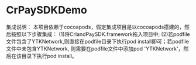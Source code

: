 # CrPaySDKDemo
集成说明：
本项目依赖于cocoapods，假定集成项目是以cocoapods搭建的，然后按照以下步骤集成：
(1)将CrlandPaySDK.framework拖入项目中;
(2)若podfile文件包含了YTKNetwork,则直接在podfile目录下执行pod install即可；若podfile文件中未包含YTKNetwork,
则需要在podfile文件中添加pod 'YTKNetwork'，然后在该目录下执行pod install。
